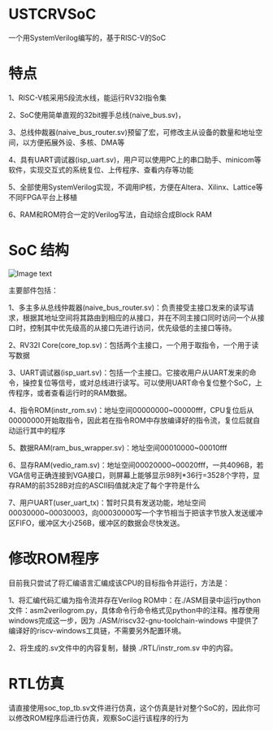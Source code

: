 # USTCRVSoC

一个用SystemVerilog编写的，基于RISC-V的SoC

# 特点

1、RISC-V核采用5段流水线，能运行RV32I指令集

2、SoC使用简单直观的32bit握手总线(naive_bus.sv)，

3、总线仲裁器(naive_bus_router.sv)预留了宏，可修改主从设备的数量和地址空间，以方便拓展外设、多核、DMA等

4、具有UART调试器(isp_uart.sv)，用户可以使用PC上的串口助手、minicom等软件，实现交互式的系统复位、上传程序、查看内存等功能

5、全部使用SystemVerilog实现，不调用IP核，方便在Altera、Xilinx、Lattice等不同FPGA平台上移植

6、RAM和ROM符合一定的Verilog写法，自动综合成Block RAM

# SoC 结构

![Image text](https://github.com/WangXuan95/USTCRVSoC/blob/master/SoC.png)

主要部件包括：

1、多主多从总线仲裁器(naive_bus_router.sv)：负责接受主接口发来的读写请求，根据其地址空间将其路由到相应的从接口，并在不同主接口同时访问一个从接口时，控制其中优先级高的从接口先进行访问，优先级低的主接口等待。

2、RV32I Core(core_top.sv)：包括两个主接口，一个用于取指令，一个用于读写数据

3、UART调试器(isp_uart.sv)：包括一个主接口。它接收用户从UART发来的命令，操控复位等信号，或对总线进行读写。可以使用UART命令复位整个SoC，上传程序，或者查看运行时的RAM数据。

4、指令ROM(instr_rom.sv)：地址空间00000000~00000fff，CPU复位后从00000000开始取指令，因此若在指令ROM中存放编译好的指令流，复位后就自动运行其中的程序

5、数据RAM(ram_bus_wrapper.sv)：地址空间00010000~00010fff

6、显存RAM(vedio_ram.sv)：地址空间00020000~00020fff，一共4096B，若VGA信号正确连接到VGA接口，则屏幕上能够显示98列*36行=3528个字符，显存RAM的前3528B对应的ASCII码值就决定了每个字符是什么

7、用户UART(user_uart_tx)：暂时只具有发送功能，地址空间00030000~00030003，向00030000写一个字节相当于把该字节放入发送缓冲区FIFO，缓冲区大小256B，缓冲区的数据会尽快发送。
       
# 修改ROM程序

目前我只尝试了将汇编语言汇编成该CPU的目标指令并运行，方法是：

1、将汇编代码汇编为指令流并存在Verilog ROM中：在./ASM目录中运行python文件：asm2verilogrom.py，具体命令行命令格式见python中的注释。推荐使用windows完成这一步，因为 ./ASM/riscv32-gnu-toolchain-windows 中提供了编译好的riscv-windows工具链，不需要另外配置环境。

2、将生成的.sv文件中的内容复制，替换 ./RTL/instr_rom.sv 中的内容。

# RTL仿真

请直接使用soc_top_tb.sv文件进行仿真，这个仿真是针对整个SoC的，因此你可以修改ROM程序后进行仿真，观察SoC运行该程序的行为
